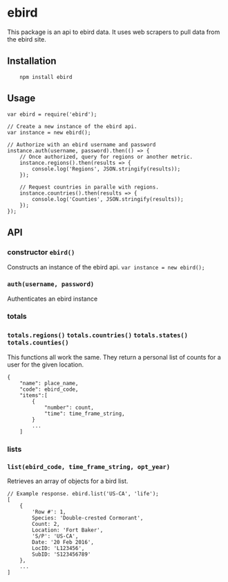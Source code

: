 # ebird

This package is an api to ebird data.  It uses web scrapers to pull data from the ebird site.

## Installation

```
    npm install ebird
```

## Usage

```
var ebird = require('ebird');

// Create a new instance of the ebird api.
var instance = new ebird();

// Authorize with an ebird username and password
instance.auth(username, password).then(() => {
    // Once authorized, query for regions or another metric.  
    instance.regions().then(results => {
        console.log('Regions', JSON.stringify(results));
    });

    // Request countries in paralle with regions.
    instance.countries().then(results => {
        console.log('Counties', JSON.stringify(results));
    });
});
```

## API

### constructor `ebird()`
Constructs an instance of the ebird api.  `var instance = new ebird();`

### `auth(username, password)`
Authenticates an ebird instance

### totals
### `totals.regions()` `totals.countries()` `totals.states()` `totals.counties()`
This functions all work the same.  They return a personal list of counts for a user for the given location.

```
{
    "name": place_name,
    "code": ebird_code,
    "items":[
        {
            "number": count,
            "time": time_frame_string,
        }
        ...
    ]
```

### lists
### `list(ebird_code, time_frame_string, opt_year)`
Retrieves an array of objects for a bird list.

```
// Example response. ebird.list('US-CA', 'life');
[
    {
        'Row #': 1,
        Species: 'Double-crested Cormorant',
        Count: 2,
        Location: 'Fort Baker',
        'S/P': 'US-CA',
        Date: '20 Feb 2016',
        LocID: 'L123456',
        SubID: 'S123456789'
    },
    ...
]
```




